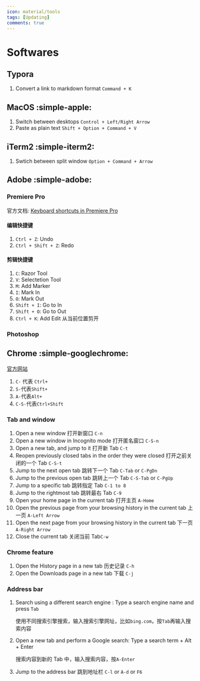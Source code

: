 ```yaml
---
icon: material/tools
tags: [Updating]
comments: true
---
```


# Softwares

## Typora

1.   Convert a link to markdown format `Command + K`

## MacOS :simple-apple:

1. Switch between desktops `Control + Left/Right Arrow`
1. Paste as plain text `Shift + Option + Command + V`

## iTerm2 :simple-iterm2:

1. Swtich between split window `Option + Command + Arrow`

## Adobe :simple-adobe:

### Premiere Pro

官方文档: [Keyboard shortcuts in Premiere Pro](https://helpx.adobe.com/premiere-pro/using/keyboard-shortcuts.html)

#### 编辑快捷键

1. `Ctrl + Z`: Undo
2. `Ctrl + Shift + Z`: Redo

#### 剪辑快捷键

1. `C`: Razor Tool
2. `V`: Selectetion Tool
3. `M`: Add Marker
4. `I`: Mark In
5. `O`: Mark Out
6. `Shift + I`: Go to In
7. `Shift + O`: Go to Out
8. `Ctrl + K`: Add Edit 从当前位置剪开

### Photoshop

## Chrome :simple-googlechrome:

[官方网站](https://support.google.com/chrome/answer/157179?hl=en)

<!-- more -->

1. `C-` 代表 `Ctrl+`
2. `S-`代表`Shift+`
3. `A-`代表`Alt+`
4. `C-S-`代表`Ctrl+Shift`

### Tab and window

1. Open a new window 打开新窗口 `C-n`
2. Open a new window in Incognito mode 打开匿名窗口 `C-S-n`
3. Open a new tab, and jump to it 打开新 Tab `C-t`
4. Reopen previously closed tabs in the order they were closed 打开之前关闭的一个 Tab `C-S-t`
5. Jump to the next open tab 跳转下一个 Tab `C-Tab` or `C-PgDn`
6. Jump to the previous open tab 跳转上一个 Tab `C-S-Tab` or `C-PgUp`
7. Jump to a specific tab 跳转指定 Tab `C-1 to 8`
8. Jump to the rightmost tab 跳转最右 Tab `C-9`
9. Open your home page in the current tab 打开主页 `A-Home`
10. Open the previous page from your browsing history in the current tab 上一页 `A-Left Arrow`
11. Open the next page from your browsing history in the current tab 下一页 `A-Right Arrow`
12. Close the current tab 关闭当前 Tab`C-w`

### Chrome feature

1. Open the History page in a new tab 历史记录 `C-h`
2. Open the Downloads page in a new tab 下载 `C-j`

### Address bar

1. Search using a different search engine : Type a search engine name and press `Tab`

    使用不同搜索引擎搜索，输入搜索引擎网址，比如`bing.com`，按`Tab`再输入搜索内容

2. Open a new tab and perform a Google search: Type a search term + Alt + Enter

    搜索内容到新的 Tab 中，输入搜索内容，按`A-Enter`

3. Jump to the address bar 跳到地址栏 `C-l` or `A-d` or `F6`

